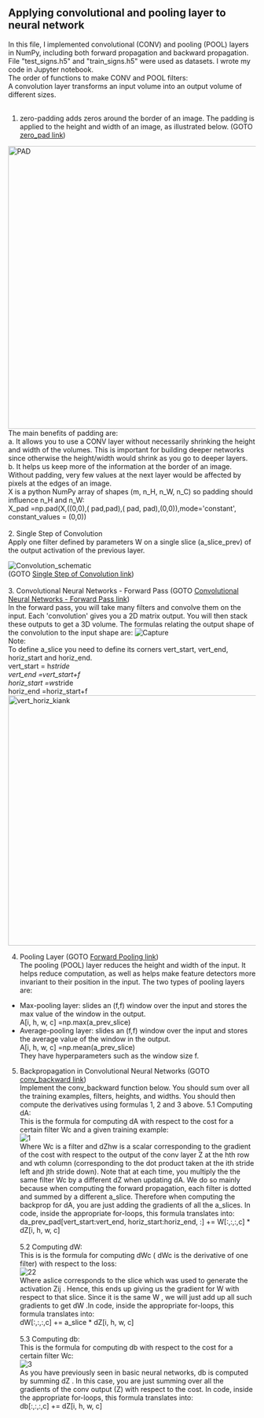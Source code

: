## Applying convolutional and pooling layer to neural network<br />

In this file, I implemented convolutional (CONV) and pooling (POOL) layers in NumPy, including both forward propagation and backward propagation. File "test_signs.h5" and "train_signs.h5" were used as datasets. I wrote my code in Jupyter notebook.<br />
The order of functions to make CONV and POOL filters:<br />
 A convolution layer transforms an input volume into an output volume of different sizes.<br /><br />
1. zero-padding adds zeros around the border of an image. The padding is applied to the height and width of an image, as illustrated below. (GOTO [zero_pad link](https://github.com/Afsaneh-Karami/Neural-Networks-and-Deep-Learning/blob/main/Convolutional%20Neural%20Network/zero_pad)) 
<img width="574" alt="PAD" src="https://user-images.githubusercontent.com/78735911/144033668-5a135959-337a-4edd-b3cf-6f0d7e25e299.png">
 The main benefits of padding are: <br />
a. It allows you to use a CONV layer without necessarily shrinking the height and width of the volumes. This is important for building deeper networks since otherwise the 
  height/width would shrink as you go to deeper layers.<br />   
b. It helps us keep more of the information at the border of an image. Without padding, very few values at the next layer would be affected by pixels at the edges of an image.<br /> 
 X is a python NumPy array of shapes (m, n_H, n_W, n_C) so padding should influence n_H and n_W:<br />  
 X_pad =np.pad(X,((0,0),( pad,pad),( pad, pad),(0,0)),mode='constant', constant_values = (0,0))<br /><br />
2. Single Step of Convolution <br />
 Apply one filter defined by parameters W on a single slice (a_slice_prev) of the output activation 
 of the previous layer. 
 
![Convolution_schematic](https://user-images.githubusercontent.com/78735911/144194485-20728af7-df66-499c-9b6e-2c59582370d0.gif)<br />
(GOTO [Single Step of Convolution link](https://github.com/Afsaneh-Karami/Neural-Networks-and-Deep-Learning/blob/main/Convolutional%20Neural%20Network/Single%20Step%20of%20Convolution))<br /><br />
3. Convolutional Neural Networks - Forward Pass (GOTO [Convolutional Neural Networks - Forward Pass link](https://github.com/Afsaneh-Karami/Neural-Networks-and-Deep-Learning/blob/main/Convolutional%20Neural%20Network/Convolutional%20Neural%20Networks%20-%20Forward%20Pass)) <br />
In the forward pass, you will take many filters and convolve them on the input. Each 'convolution' gives you a 2D matrix output. You will then stack these outputs to get a 3D volume.
The formulas relating the output shape of the convolution to the input shape are:
![Capture](https://user-images.githubusercontent.com/78735911/144050854-c79b2fc0-f16c-4802-a8a5-de9b86e9a9be.PNG)<br />
Note:<br />
To define a_slice you need to  define its corners vert_start, vert_end, horiz_start and horiz_end.<br />
vert_start = h*stride <br />
vert_end =vert_start+f <br />
horiz_start =w*stride <br />
horiz_end =horiz_start+f <br />
<img width="508" alt="vert_horiz_kiank" src="https://user-images.githubusercontent.com/78735911/144199090-c601b9e3-c2ef-47be-a6ee-6caa3d19477c.png">

4. Pooling Layer (GOTO [Forward Pooling link](https://github.com/Afsaneh-Karami/Neural-Networks-and-Deep-Learning/blob/main/Convolutional%20Neural%20Network/Forward%20Pooling)) <br />
The pooling (POOL) layer reduces the height and width of the input. It helps reduce computation, as well as helps make feature detectors more invariant to their position in the input. The two types of pooling layers are: <br />
* Max-pooling layer: slides an (f,f) window over the input and stores the max value of the window in the output. <br />
 A[i, h, w, c] =np.max(a_prev_slice)
* Average-pooling layer: slides an (f,f) window over the input and stores the average value of the window in the output. <br />
A[i, h, w, c] =np.mean(a_prev_slice)<br />
They have hyperparameters such as the window size f. <br />
5. Backpropagation in Convolutional Neural Networks (GOTO [conv_backward link](https://github.com/Afsaneh-Karami/Neural-Networks-and-Deep-Learning/blob/main/Convolutional%20Neural%20Network/conv_backward)) <br />
Implement the conv_backward function below. You should sum over all the training examples, filters, heights, and widths. You should then compute the derivatives using formulas 1, 2 and 3 above.
5.1 Computing dA:<br />
This is the formula for computing  dA  with respect to the cost for a certain filter  Wc  and a given training example:<br />
![1](https://user-images.githubusercontent.com/78735911/154953443-c1965763-07e2-4151-9230-f1a4920ee1de.PNG) <br />
Where  Wc  is a filter and  dZhw  is a scalar corresponding to the gradient of the cost with respect to the output of the conv layer Z at the hth row and wth column (corresponding to the dot product taken at the ith stride left and jth stride down). Note that at each time, you multiply the the same filter  Wc  by a different dZ when updating dA. We do so mainly because when computing the forward propagation, each filter is dotted and summed by a different a_slice. Therefore when computing the backprop for dA, you are just adding the gradients of all the a_slices. In code, inside the appropriate for-loops, this formula translates into:<br />
da_prev_pad[vert_start:vert_end, horiz_start:horiz_end, :] += W[:,:,:,c] * dZ[i, h, w, c] <br /><br />
5.2 Computing dW:<br />
This is is the formula for computing  dWc  ( dWc  is the derivative of one filter) with respect to the loss:<br />
![22](https://user-images.githubusercontent.com/78735911/154954538-8520a638-4d52-438e-a05c-d1ca7cb0b8f9.PNG)<br />
Where  aslice  corresponds to the slice which was used to generate the activation  Zij . Hence, this ends up giving us the gradient for  W  with respect to that slice. Since it is the same  W , we will just add up all such gradients to get dW .In code, inside the appropriate for-loops, this formula translates into:<br />
dW[:,:,:,c] += a_slice * dZ[i, h, w, c] <br /><br />
5.3 Computing db:<br />
This is the formula for computing  db  with respect to the cost for a certain filter  Wc:<br />
![3](https://user-images.githubusercontent.com/78735911/154954834-733f9d1d-c66d-4b30-8ac2-17e630563c35.PNG)<br />
As you have previously seen in basic neural networks, db is computed by summing  dZ . In this case, you are just summing over all the gradients of the conv output (Z) with respect to the cost. In code, inside the appropriate for-loops, this formula translates into:<br />
db[:,:,:,c] += dZ[i, h, w, c]


